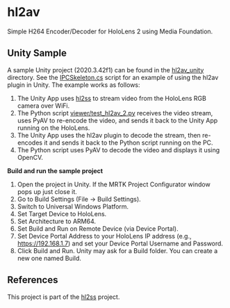 # hl2av

Simple H264 Encoder/Decoder for HoloLens 2 using Media Foundation.

## Unity Sample

A sample Unity project (2020.3.42f1) can be found in the [hl2av_unity](hl2av_unity) directory.
See the [IPCSkeleton.cs](hl2av_unity/Assets/Scripts/IPCSkeleton.cs) script for an example of using the hl2av plugin in Unity.
The example works as follows:
1. The Unity App uses [hl2ss](https://github.com/jdibenes/hl2ss) to stream video from the HoloLens RGB camera over WiFi.
2. The Python script [viewer/test_hl2av_2.py](viewer/test_hl2av_2.py) receives the video stream, uses PyAV to re-encode the video, and sends it back to the Unity App running on the HoloLens.
3. The Unity App uses the hl2av plugin to decode the stream, then re-encodes it and sends it back to the Python script running on the PC.
4. The Python script uses PyAV to decode the video and displays it using OpenCV.

**Build and run the sample project**

1. Open the project in Unity. If the MRTK Project Configurator window pops up just close it.
2. Go to Build Settings (File -> Build Settings).
3. Switch to Universal Windows Platform.
4. Set Target Device to HoloLens.
5. Set Architecture to ARM64.
6. Set Build and Run on Remote Device (via Device Portal).
7. Set Device Portal Address to your HoloLens IP address (e.g., https://192.168.1.7) and set your Device Portal Username and Password.
8. Click Build and Run. Unity may ask for a Build folder. You can create a new one named Build.

## References

This project is part of the [hl2ss](https://github.com/jdibenes/hl2ss) project.
